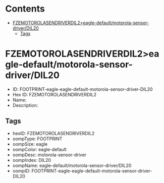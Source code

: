 



Contents
========

* [FZEMOTOROLASENDRIVERDIL2>eagle-default/motorola-sensor-driver/DIL20](#fzemotorolasendriverdil2eagle-defaultmotorola-sensor-driverdil20)
	* [Tags](#tags)

# FZEMOTOROLASENDRIVERDIL2>eagle-default/motorola-sensor-driver/DIL20

- ID: FOOTPRINT-eagle-eagle-default-motorola-sensor-driver-DIL20
- Hex ID: FZEMOTOROLASENDRIVERDIL2
- Name: 
- Description: 

## Tags

- hexID: FZEMOTOROLASENDRIVERDIL2
- oompType: FOOTPRINT
- oompSize: eagle
- oompColor: eagle-default
- oompDesc: motorola-sensor-driver
- oompIndex: DIL20
- oompName: eagle-default/motorola-sensor-driver/DIL20
- oompID: FOOTPRINT-eagle-eagle-default-motorola-sensor-driver-DIL20
